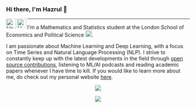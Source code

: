 ### Hi there, I'm Hazrul 👋


<a href="https://twitter.com/hazrulakmal2">
  <img align="left" alt="Hazrul Akmal | Twitter" width="27px" 
       src="https://upload.wikimedia.org/wikipedia/sco/thumb/9/9f/Twitter_bird_logo_2012.svg/172px-Twitter_bird_logo_2012.svg.png" />
</a>

<a href="https://www.linkedin.com/in/hazrulakmal/">
  <img align="left" alt="Hazrul's LinkedIN" width="25px" src="https://upload.wikimedia.org/wikipedia/commons/thumb/c/ca/LinkedIn_logo_initials.png/240px-LinkedIn_logo_initials.png" />
</a>

__________________________

I'm a Mathematics and Statistics student at the London School of Economics and Political Science <img alt="LSE" width="18px" src="https://upload.wikimedia.org/wikipedia/commons/thumb/5/51/LSE_Logo.svg/319px-LSE_Logo.svg.png" />. 


I am passionate about Machine Learning and Deep Learning, with a focus on Time Series and Natural Language Processing (NLP). I strive to constantly keep up with the latest developments in the field through [open source contributions](https://quiver-dill-7d0.notion.site/Open-Source-Contributions-a3149b81d4be4a829345d5be64f438a5), listening to ML/AI podcasts and reading academic papers whenever I have time to kill. If you would like to learn more about me, do check out my personal website [here](https://hazrulakmal.github.io/).

<p align="center">
    <img src="https://github-readme-stats.vercel.app/api?username=hazrulakmal&theme=codeSTACKr&show_icons=true&hide=stars">
</p>
<p align="center">
    <img src="https://streak-stats.demolab.com/?user=hazrulakmal&theme=highcontrast&hide_border=true&starting_year=2021&card_width=445)">
</p>
